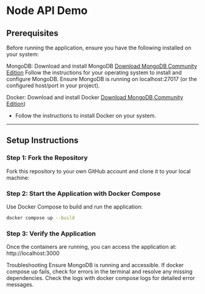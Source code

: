 # Node API Demo

## Prerequisites
Before running the application, ensure you have the following installed on your system:

MongoDB: Download and install MongoDB
[Download MongoDB Community Edition](https://www.mongodb.com/try/download/community)
Follow the instructions for your operating system to install and configure MongoDB.
Ensure MongoDB is running on localhost:27017 (or the configured host/port in your project).

Docker: Download and install Docker
[Download MongoDB Community Edition](https://www.docker.com/products/docker-desktop/))

- Follow the instructions to install Docker on your system.

---

## Setup Instructions

### Step 1: Fork the Repository
Fork this repository to your own GitHub account and clone it to your local machine:

### Step 2: Start the Application with Docker Compose
Use Docker Compose to build and run the application:
```bash
docker compose up --build
```

### Step 3: Verify the Application
Once the containers are running, you can access the application at:
http://localhost:3000

Troubleshooting
Ensure MongoDB is running and accessible.
If docker compose up fails, check for errors in the terminal and resolve any missing dependencies.
Check the logs with docker compose logs for detailed error messages.
